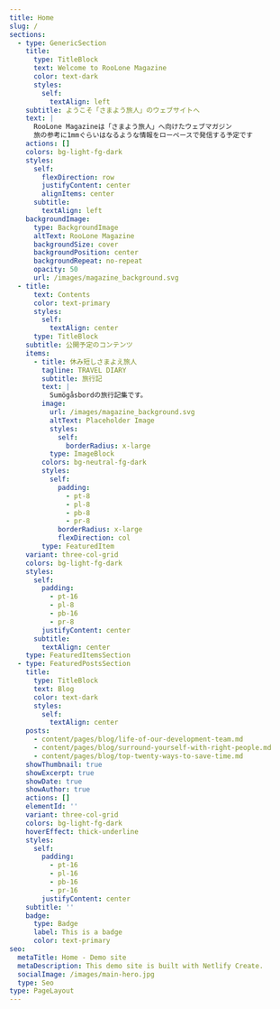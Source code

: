 ```yaml
---
title: Home
slug: /
sections:
  - type: GenericSection
    title:
      type: TitleBlock
      text: Welcome to RooLone Magazine
      color: text-dark
      styles:
        self:
          textAlign: left
    subtitle: ようこそ「さまよう旅人」のウェブサイトへ
    text: |
      RooLone Magazineは「さまよう旅人」へ向けたウェブマガジン  
      旅の参考に1mmぐらいはなるような情報をローペースで発信する予定です
    actions: []
    colors: bg-light-fg-dark
    styles:
      self:
        flexDirection: row
        justifyContent: center
        alignItems: center
      subtitle:
        textAlign: left
    backgroundImage:
      type: BackgroundImage
      altText: RooLone Magazine
      backgroundSize: cover
      backgroundPosition: center
      backgroundRepeat: no-repeat
      opacity: 50
      url: /images/magazine_background.svg
  - title:
      text: Contents
      color: text-primary
      styles:
        self:
          textAlign: center
      type: TitleBlock
    subtitle: 公開予定のコンテンツ
    items:
      - title: 休み短しさまよえ旅人
        tagline: TRAVEL DIARY
        subtitle: 旅行記
        text: |
          Sumögåsbordの旅行記集です。
        image:
          url: /images/magazine_background.svg
          altText: Placeholder Image
          styles:
            self:
              borderRadius: x-large
          type: ImageBlock
        colors: bg-neutral-fg-dark
        styles:
          self:
            padding:
              - pt-8
              - pl-8
              - pb-8
              - pr-8
            borderRadius: x-large
            flexDirection: col
        type: FeaturedItem
    variant: three-col-grid
    colors: bg-light-fg-dark
    styles:
      self:
        padding:
          - pt-16
          - pl-8
          - pb-16
          - pr-8
        justifyContent: center
      subtitle:
        textAlign: center
    type: FeaturedItemsSection
  - type: FeaturedPostsSection
    title:
      type: TitleBlock
      text: Blog
      color: text-dark
      styles:
        self:
          textAlign: center
    posts:
      - content/pages/blog/life-of-our-development-team.md
      - content/pages/blog/surround-yourself-with-right-people.md
      - content/pages/blog/top-twenty-ways-to-save-time.md
    showThumbnail: true
    showExcerpt: true
    showDate: true
    showAuthor: true
    actions: []
    elementId: ''
    variant: three-col-grid
    colors: bg-light-fg-dark
    hoverEffect: thick-underline
    styles:
      self:
        padding:
          - pt-16
          - pl-16
          - pb-16
          - pr-16
        justifyContent: center
    subtitle: ''
    badge:
      type: Badge
      label: This is a badge
      color: text-primary
seo:
  metaTitle: Home - Demo site
  metaDescription: This demo site is built with Netlify Create.
  socialImage: /images/main-hero.jpg
  type: Seo
type: PageLayout
---
```

